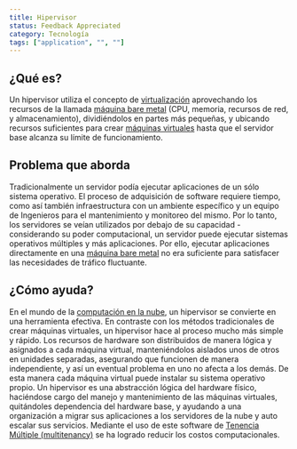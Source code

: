 ```yaml
---
title: Hipervisor
status: Feedback Appreciated
category: Tecnología
tags: ["application", "", ""]
---
```


## ¿Qué es?

Un hipervisor utiliza el concepto de [virtualización](/virtualization/)
aprovechando los recursos de la llamada [máquina bare metal](/es/bare-metal-machine/)
(CPU, memoria, recursos de red, y almacenamiento), dividiéndolos en partes más pequeñas,
y ubicando recursos suficientes para crear [máquinas virtuales](/virtual-machine/)
hasta que el servidor base alcanza su límite de funcionamiento.

## Problema que aborda

Tradicionalmente un servidor podía ejecutar aplicaciones de un sólo sistema operativo.
El proceso de adquisición de software requiere tiempo, como así también infraestructura con un ambiente específico
y un equipo de Ingenieros para el mantenimiento y monitoreo del mismo.
Por lo tanto, los servidores se veían utilizados por debajo de su capacidad - considerando su poder computacional, un servidor puede ejecutar sistemas operativos múltiples y más aplicaciones.
Por ello, ejecutar aplicaciones directamente en una [máquina bare metal](/es/bare-metal-machine/) no era suficiente para satisfacer las necesidades de tráfico fluctuante.

## ¿Cómo ayuda?

En el mundo de la [computación en la nube](/es/cloud-computing/), un hipervisor se convierte en una herramienta efectiva.
En contraste con los métodos tradicionales de crear máquinas virtuales, un hipervisor hace al proceso mucho más simple y rápido.
Los recursos de hardware son distribuidos de manera lógica y asignados a cada máquina virtual, manteniéndolos aislados unos de otros en unidades separadas,
asegurando que funcionen de manera independiente, y así un eventual problema en uno no afecta a los demás.
De esta manera cada máquina virtual puede instalar su sistema operativo propio.
Un hipervisor es una abstracción lógica del hardware físico, haciéndose cargo del manejo y mantenimiento de las máquinas virtuales,
quitándoles dependencia del hardware base, y ayudando a una organización a migrar sus aplicaciones a los servidores de la nube
y auto escalar sus servicios.
Mediante el uso de este software de [Tenencia Múltiple (multitenancy)](/es/multitenancy/) se ha logrado reducir los costos computacionales.